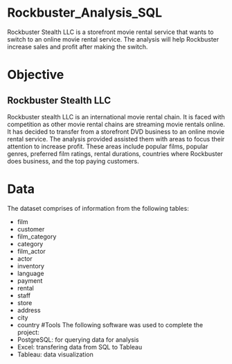 # Rockbuster_Analysis_SQL
Rockbuster Stealth LLC is a storefront movie rental service that wants to switch to an online movie rental service. The analysis will help Rockbuster increase sales and profit after making the switch.
# Objective
## Rockbuster Stealth LLC
Rockbuster stealth LLC is an international movie rental chain. It is faced with competition as other movie rental chains are streaming movie rentals online. It has decided to transfer from a storefront DVD
business to an online movie rental service. The analysis provided assisted them with areas to focus their attention to increase profit. These areas include popular films, popular genres, preferred film ratings, 
rental durations, countries where Rockbuster does business, and the top paying customers. 
# Data
The dataset comprises of information from the following tables:
- film
- customer
- film_category
- category
- film_actor
- actor
- inventory
- language
- payment
- rental
- staff
- store
- address
- city
- country
#Tools
The following software was used to complete the project:
- PostgreSQL: for querying data for analysis
- Excel: transfering data from SQL to Tableau
- Tableau: data visualization

